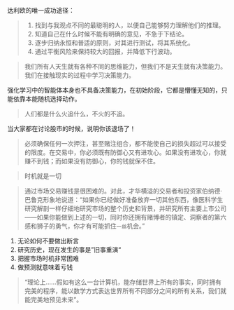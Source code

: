 达利欧的唯一成功途径：

>1.  找到与我观点不同的最聪明的人，以便自己能够努力理解他们的推理。
>2. 知道自己在什么时候不能有明确的意见，不急于下结论。
>3. 逐步归纳永恒和普适的原则，对其进行测试，将其系统化。
>4. 通过平衡风险来保持较大的回报，并降低下行波动。





>我们所有人天生就有各种不同的思维能力，但我们不是天生就有决策能力。我们在接触现实的过程中学习决策能力。

强化学习中的智能体本身也不具备决策能力，在初始阶段，它都是懵懂无知的，只能依靠本能随机选择动作。



> 人们都是什么火追什么，不火的不追。

当大家都在讨论股市的时候，说明你该退场了！



>必须确保任何一次押注，甚至赌注组合，都不能使自己的损失超过可以接受的限度。在交易中，你必须既有防御心又有进攻心。如果没有进攻心，你就赚不到钱；而如果没有防御心，你的钱就保不住。



> 时机就是一切



>通过市场交易赚钱是很困难的。对此，才华横溢的交易者和投资家伯纳德·巴鲁克形象地说道：“如果你已经做好准备放弃一切其他东西，像医科学生研究解剖一样仔细地研究市场的整个历史和背景，并研究所有主要上市公司——如果你能做到上述的一切，同时你还拥有赌博者的镇定、洞察者的第六感和狮子的勇气，你才有可能抓住`一丝`机会。”



1. 无论如何不要做出断言
2. 研究历史，现在发生的事是”旧事重演“
3. 把握市场时机非常困难
4. 做预测就意味着亏钱



> “理论上……假如有这么一台计算机，能存储世界上所有的事实，同时拥有完美的程序，能以数学方式表达世界所有不同部分之间的所有关系，我们就能完美地预见未来”。



